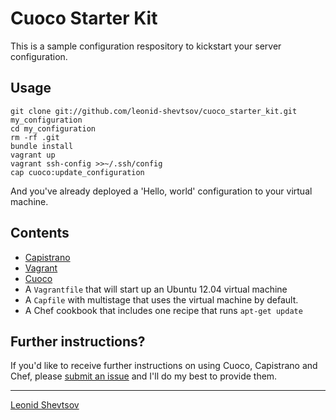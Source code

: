 # Cuoco Starter Kit

This is a sample configuration respository to kickstart your server configuration.

## Usage

    git clone git://github.com/leonid-shevtsov/cuoco_starter_kit.git my_configuration
    cd my_configuration
    rm -rf .git
    bundle install
    vagrant up
    vagrant ssh-config >>~/.ssh/config
    cap cuoco:update_configuration

And you've already deployed a 'Hello, world' configuration to your virtual machine.

## Contents

* [Capistrano](https://github.com/capistrano/capistrano)
* [Vagrant](http://vagrantup.com)
* [Cuoco](https://github.com/leonid-shevtsov/cuoco)
* A `Vagrantfile` that will start up an Ubuntu 12.04 virtual machine
* A `Capfile` with multistage that uses the virtual machine by default.
* A Chef cookbook that includes one recipe that runs `apt-get update`

## Further instructions?

If you'd like to receive further instructions on using Cuoco, Capistrano and Chef, please [submit an issue](https://github.com/leonid-shevtsov/cuoco_starter_kit/issues) and I'll do my best to provide them.

* * *

[Leonid Shevtsov](http://leonid.shevtsov.me)